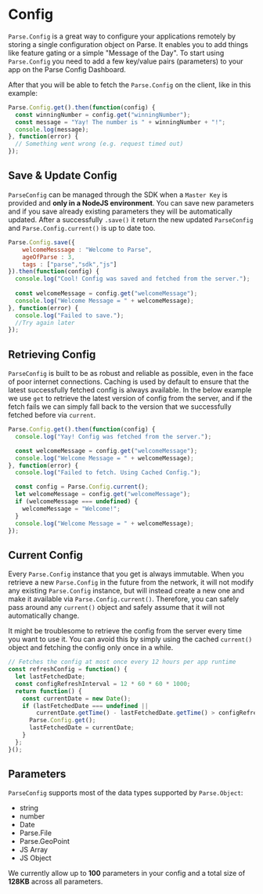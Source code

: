# Config

`Parse.Config` is a great way to configure your applications remotely by storing a single configuration object on Parse. It enables you to add things like feature gating or a simple "Message of the Day". To start using `Parse.Config` you need to add a few key/value pairs (parameters) to your app on the Parse Config Dashboard.

After that you will be able to fetch the `Parse.Config` on the client, like in this example:

```javascript
Parse.Config.get().then(function(config) {
  const winningNumber = config.get("winningNumber");
  const message = "Yay! The number is " + winningNumber + "!";
  console.log(message);
}, function(error) {
  // Something went wrong (e.g. request timed out)
});
```
## Save & Update Config

`ParseConfig` can be managed through the SDK when a `Master Key` is provided and **only in a NodeJS environment**. You can save new parameters and if you save already existing parameters they will be automatically updated.
After a successfully `.save()` it return the new updated `ParseConfig` and `Parse.Config.current()` is up to date too.

```javascript
Parse.Config.save({
	welcomeMesssage : "Welcome to Parse",
	ageOfParse : 3,
	tags : ["parse","sdk","js"]
}).then(function(config) {
  console.log("Cool! Config was saved and fetched from the server.");
  
  const welcomeMessage = config.get("welcomeMessage");
  console.log("Welcome Message = " + welcomeMessage);
}, function(error) {
  console.log("Failed to save.");
  //Try again later
});
```
## Retrieving Config

`ParseConfig` is built to be as robust and reliable as possible, even in the face of poor internet connections. Caching is used by default to ensure that the latest successfully fetched config is always available. In the below example we use `get` to retrieve the latest version of config from the server, and if the fetch fails we can simply fall back to the version that we successfully fetched before via `current`.

```javascript
Parse.Config.get().then(function(config) {
  console.log("Yay! Config was fetched from the server.");

  const welcomeMessage = config.get("welcomeMessage");
  console.log("Welcome Message = " + welcomeMessage);
}, function(error) {
  console.log("Failed to fetch. Using Cached Config.");

  const config = Parse.Config.current();
  let welcomeMessage = config.get("welcomeMessage");
  if (welcomeMessage === undefined) {
    welcomeMessage = "Welcome!";
  }
  console.log("Welcome Message = " + welcomeMessage);
});
```

## Current Config

Every `Parse.Config` instance that you get is always immutable. When you retrieve a new `Parse.Config` in the future from the network, it will not modify any existing `Parse.Config` instance, but will instead create a new one and make it available via `Parse.Config.current()`. Therefore, you can safely pass around any `current()` object and safely assume that it will not automatically change.

It might be troublesome to retrieve the config from the server every time you want to use it. You can avoid this by simply using the cached `current()` object and fetching the config only once in a while.

```javascript
// Fetches the config at most once every 12 hours per app runtime
const refreshConfig = function() {
  let lastFetchedDate;
  const configRefreshInterval = 12 * 60 * 60 * 1000;
  return function() {
    const currentDate = new Date();
    if (lastFetchedDate === undefined ||
        currentDate.getTime() - lastFetchedDate.getTime() > configRefreshInterval) {
      Parse.Config.get();
      lastFetchedDate = currentDate;
    }
  };
}();
```

## Parameters

`ParseConfig`  supports most of the data types supported by `Parse.Object`:

*   string
*   number
*   Date
*   Parse.File
*   Parse.GeoPoint
*   JS Array
*   JS Object

We currently allow up to **100** parameters in your config and a total size of **128KB** across all parameters.

